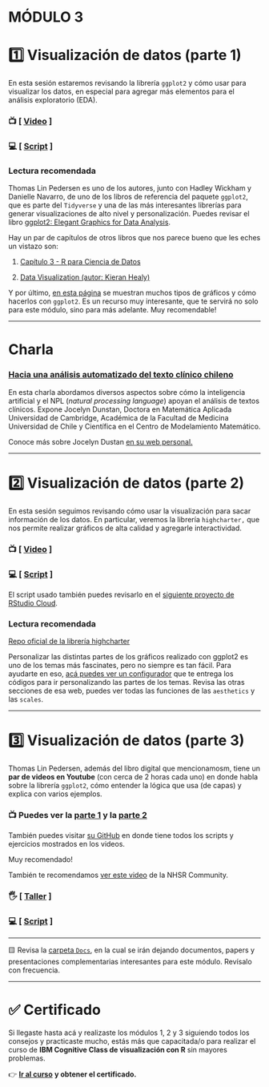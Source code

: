 # MÓDULO 3

# :one: **Visualización de datos (parte 1)**

En esta sesión estaremos revisando la librería `ggplot2` y cómo usar para visualizar los datos, en especial para agregar más elementos para el análisis exploratorio (EDA).

### :tv: [ [Video](https://youtu.be/RN2rqZLpca0) ]

### :computer: [ [Script](https://github.com/opensaludlab/ciencia_datos/blob/main/modulo3/Visualizacion.R) ]

### Lectura recomendada

Thomas Lin Pedersen es uno de los autores, junto con Hadley Wickham y Danielle Navarro, de uno de los libros de referencia del paquete `ggplot2`, que es parte del `Tidyverse` y una de las más interesantes librerías para generar visualizaciones de alto nivel y personalización. Puedes revisar el libro [ggplot2: Elegant Graphics for Data Analysis](https://ggplot2-book.org/).

Hay un par de capítulos de otros libros que nos parece bueno que les eches un vistazo son:

1.  [Capítulo 3 - R para Ciencia de Datos](https://r4ds-en-espaniol.netlify.app/visualizaci%C3%B3n-de-datos.html)

2.  [Data Visualization (autor: Kieran Healy)](https://socviz.co/lookatdata.html)

Y por último, [en esta página](https://www.r-graph-gallery.com/index.html) se muestran muchos tipos de gráficos y cómo hacerlos con `ggplot2`. Es un recurso muy interesante, que te servirá no solo para este módulo, sino para más adelante. Muy recomendable!

------------------------------------------------------------------------

# Charla

### [Hacia una análisis automatizado del texto clínico chileno](https://youtu.be/3N9MuFry2qs)

En esta charla abordamos diversos aspectos sobre cómo la inteligencia artificial y el NPL (*natural processing language*) apoyan el análisis de textos clínicos. Expone Jocelyn Dunstan, Doctora en Matemática Aplicada Universidad de Cambridge, Académica de la Facultad de Medicina Universidad de Chile y Científica en el Centro de Modelamiento Matemático.

Conoce más sobre Jocelyn Dustan [en su web personal.](https://sites.google.com/view/jdunstan/home)

------------------------------------------------------------------------

# :two: **Visualización de datos (parte 2)**

En esta sesión seguimos revisando cómo usar la visualización para sacar información de los datos. En particular, veremos la librería `highcharter,` que nos permite realizar gráficos de alta calidad y agregarle interactividad.

### :tv: [ [Video](https://youtu.be/kYCp_piEnmU) ]

### :computer: [ [Script](https://github.com/opensaludlab/ciencia_datos/tree/main/modulo3/visualizacion_highcharter) ]

El script usado también puedes revisarlo en el [siguiente proyecto de RStudio Cloud](https://rstudio.cloud/project/2171495).

### Lectura recomendada

[Repo oficial de la librería highcharter](https://github.com/jbkunst/highcharter)

Personalizar las distintas partes de los gráficos realizado con ggplot2 es uno de los temas más fascinates, pero no siempre es tan fácil. Para ayudarte en eso, [acá puedes ver un configurador](https://ggplot2tor.com/theme/) que te entrega los códigos para ir personalizando las partes de los temas. Revisa las otras secciones de esa web, puedes ver todas las funciones de las `aesthetics` y las `scales`.

------------------------------------------------------------------------

# :three: Visualización de datos (parte 3)

Thomas Lin Pedersen, además del libro digital que mencionamosm, tiene un **par de videos en Youtube** (con cerca de 2 horas cada uno) en donde habla sobre la librería `ggplot2`, cómo entender la lógica que usa (de capas) y explica con varios ejemplos.

### :tv: Puedes ver la [parte 1](https://youtu.be/h29g21z0a68) y la [parte 2](https://youtu.be/0m4yywqNPVY)

También puedes visitar [su GitHub](https://github.com/thomasp85/ggplot2_workshop) en donde tiene todos los scripts y ejercicios mostrados en los videos.

Muy recomendado!

También te recomendamos [ver este video](https://youtu.be/jiuDr4aYgkY) de la NHSR Community.

### :raised_hand_with_fingers_splayed: [ [Taller](https://youtu.be/DTAO4LD-njM) ]

### :computer: [ [Script](https://github.com/opensaludlab/ciencia_datos/blob/main/modulo3/ggplot2_workshop.R) ]

------------------------------------------------------------------------

:yellow_square: Revisa la [carpeta `Docs`](https://github.com/opensaludlab/ciencia_datos/tree/main/modulo3/Docs), en la cual se irán dejando documentos, papers y presentaciones complementarias interesantes para este módulo. Revísalo con frecuencia.

------------------------------------------------------------------------

# :white_check_mark: Certificado

Si llegaste hasta acá y realizaste los módulos 1, 2 y 3 siguiendo todos los consejos y practicaste mucho, estás más que capacitada/o para realizar el curso de **IBM Cognitive Class de visualización con R** sin mayores problemas.

:point_right: [**Ir al curso**](https://cognitiveclass.ai/courses/data-visualization-with-r) **y obtener el certificado.**

### 
